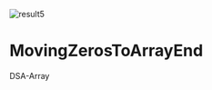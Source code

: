 ![result5](https://github.com/akothouma/MovingZerosToArrayEnd/assets/47316124/eb9f35fa-3664-4b0f-beb6-f64db63dd527)
# MovingZerosToArrayEnd
DSA-Array
